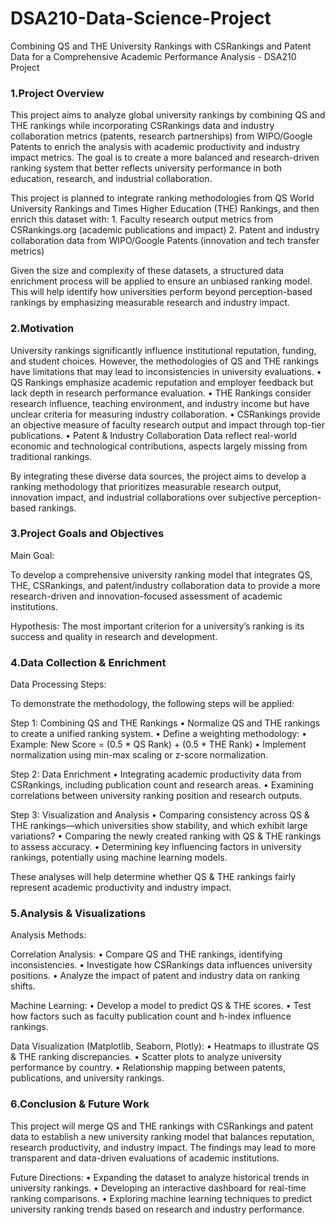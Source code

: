 # DSA210-Data-Science-Project
Combining QS and THE University Rankings with CSRankings and Patent Data for a Comprehensive Academic Performance Analysis - DSA210 Project

### 1.Project Overview

This project aims to analyze global university rankings by combining QS and THE rankings while incorporating CSRankings data and industry collaboration metrics (patents, research partnerships) from WIPO/Google Patents to enrich the analysis with academic productivity and industry impact metrics. The goal is to create a more balanced and research-driven ranking system that better reflects university performance in both education, research, and industrial collaboration.

This project is planned to integrate ranking methodologies from QS World University Rankings and Times Higher Education (THE) Rankings, and then enrich this dataset with:
	1.	Faculty research output metrics from CSRankings.org (academic publications and impact)
	2.	Patent and industry collaboration data from WIPO/Google Patents (innovation and tech transfer metrics)
 
Given the size and complexity of these datasets, a structured data enrichment process will be applied to ensure an unbiased ranking model. This will help identify how universities perform beyond perception-based rankings by emphasizing measurable research and industry impact.

### 2.Motivation

University rankings significantly influence institutional reputation, funding, and student choices. However, the methodologies of QS and THE rankings have limitations that may lead to inconsistencies in university evaluations.
	•	QS Rankings emphasize academic reputation and employer feedback but lack depth in research performance evaluation.
	•	THE Rankings consider research influence, teaching environment, and industry income but have unclear criteria for measuring industry collaboration.
	•	CSRankings provide an objective measure of faculty research output and impact through top-tier publications.
	•	Patent & Industry Collaboration Data reflect real-world economic and technological contributions, aspects largely missing from traditional rankings.

By integrating these diverse data sources, the project aims to develop a ranking methodology that prioritizes measurable research output, innovation impact, and industrial collaborations over subjective perception-based rankings.


### 3.Project Goals and Objectives

Main Goal:

To develop a comprehensive university ranking model that integrates QS, THE, CSRankings, and patent/industry collaboration data to provide a more research-driven and innovation-focused assessment of academic institutions.

Hypothesis:
The most important criterion for a university’s ranking is its success and quality in research and development.

### 4.Data Collection & Enrichment

Data Processing Steps:

To demonstrate the methodology, the following steps will be applied:

Step 1: Combining QS and THE Rankings
	•	Normalize QS and THE rankings to create a unified ranking system.
	•	Define a weighting methodology:
	•	Example: New Score = (0.5 * QS Rank) + (0.5 * THE Rank)
	•	Implement normalization using min-max scaling or z-score normalization.

Step 2: Data Enrichment
	•	Integrating academic productivity data from CSRankings, including publication count and research areas.
	•	Examining correlations between university ranking position and research outputs.

Step 3: Visualization and Analysis
	•	Comparing consistency across QS & THE rankings—which universities show stability, and which exhibit large variations?
	•	Comparing the newly created ranking with QS & THE rankings to assess accuracy.
	•	Determining key influencing factors in university rankings, potentially using machine learning models.

These analyses will help determine whether QS & THE rankings fairly represent academic productivity and industry impact.


### 5.Analysis & Visualizations

Analysis Methods:

Correlation Analysis:
	•	Compare QS and THE rankings, identifying inconsistencies.
	•	Investigate how CSRankings data influences university positions.
	•	Analyze the impact of patent and industry data on ranking shifts.

Machine Learning:
	•	Develop a model to predict QS & THE scores.
	•	Test how factors such as faculty publication count and h-index influence rankings.

Data Visualization (Matplotlib, Seaborn, Plotly):
	•	Heatmaps to illustrate QS & THE ranking discrepancies.
	•	Scatter plots to analyze university performance by country.
	•	Relationship mapping between patents, publications, and university rankings.


### 6.Conclusion & Future Work

This project will merge QS and THE rankings with CSRankings and patent data to establish a new university ranking model that balances reputation, research productivity, and industry impact. The findings may lead to more transparent and data-driven evaluations of academic institutions.

Future Directions:
	•	Expanding the dataset to analyze historical trends in university rankings.
	•	Developing an interactive dashboard for real-time ranking comparisons.
	•	Exploring machine learning techniques to predict university ranking trends based on research and industry performance.
